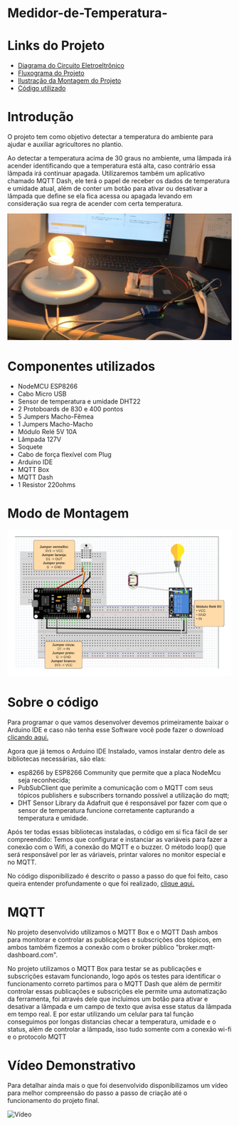 # Medidor-de-Temperatura-

# Links do Projeto

* <a href="https://github.com/brenosalata/Medidor-de-Temperatura-/blob/main/Diagrama%20do%20Circuito%20Eletroeletrônico.jpeg"> Diagrama do Circuito Eletroeltrônico</a>
* <a href="https://github.com/brenosalata/Medidor-de-Temperatura-/blob/main/Fluxograma.jpeg"> Fluxograma do Projeto</a>
* <a href="https://github.com/brenosalata/Medidor-de-Temperatura-/blob/main/Ilustração%20da%20Montagem.jpeg"> Ilustração da Montagem do Projeto</a>
* <a href="https://github.com/brenosalata/Medidor-de-Temperatura-/blob/main/MedidorTemperaturaMQTT.ino"> Código utilizado</a>

# Introdução

O projeto tem como objetivo detectar a temperatura do ambiente para ajudar e auxiliar agricultores no plantio.

  Ao detectar a temperatura acima de 30 graus no ambiente, uma lâmpada irá acender identificando que a temperatura está alta, caso contrário essa lâmpada irá continuar apagada. Utilizaremos também um aplicativo chamado MQTT Dash, ele terá o papel de receber os dados de temperatura e umidade atual, além de conter um botão para ativar ou desativar a lâmpada que define se ela fica acessa ou apagada levando em consideração sua regra de acender com certa temperatura.

![Projeto Final](https://github.com/brenosalata/Medidor-de-Temperatura-/blob/cbf12e8e2306d08e75e33b5e81af7880b989607d/Intro.jpeg)

# Componentes utilizados

* NodeMCU ESP8266
* Cabo Micro USB
* Sensor de temperatura e umidade DHT22
* 2 Protoboards de 830 e 400 pontos
* 5 Jumpers Macho-Fêmea
* 1 Jumpers Macho-Macho
* Módulo Relé 5V 10A
* Lâmpada 127V
* Soquete
* Cabo de força flexível com Plug
* Arduino IDE
* MQTT Box
* MQTT Dash
* 1 Resistor 220ohms

# Modo de Montagem

![Montagem](https://github.com/brenosalata/Medidor-de-Temperatura-/blob/2929517f98f99c64584ca48646160f7267422230/Montagem.png)

# Sobre o código

Para programar o que vamos desenvolver devemos primeiramente baixar o Arduino IDE e caso não tenha esse Software você pode fazer o download <a href="https://www.arduino.cc/en/software"> clicando aqui.</a>

Agora que já temos o Arduino IDE Instalado, vamos instalar dentro dele as bibliotecas necessárias, são elas:

* esp8266 by ESP8266 Community que permite que a placa NodeMcu seja reconhecida;
* PubSubClient que perimite a comunicação com o MQTT com seus tópicos publishers e subscribers tornando possível a utilização do mqtt;
* DHT Sensor Library da Adafruit que é responsável por fazer com que o sensor de temperatura funcione corretamente capturando a temperatura e umidade.

Após ter todas essas bibliotecas instaladas, o código em si fica fácil de ser compreendido:
Temos que configurar e instanciar as variáveis para fazer a conexão com o Wifi, a conexão do MQTT e o buzzer. O método loop() que será responsável por ler as váriaveis, printar valores no monitor especial e no MQTT.

No código disponibilizado é descrito o passo a passo do que foi feito, caso queira entender profundamente o que foi realizado,  <a href="https://github.com/brenosalata/Medidor-de-Temperatura-/blob/main/MedidorTemperaturaMQTT.ino"> clique aqui.</a>

# MQTT

No projeto desenvolvido utilizamos o MQTT Box e o MQTT Dash ambos para monitorar e controlar as publicações e subscrições dos tópicos, em ambos também fizemos a conexão com o broker público "broker.mqtt-dashboard.com".

No projeto utilizamos o MQTT Box para testar se as publicações e subscrições estavam funcionando, logo após os testes para identificar o funcionamento correto partimos para o MQTT Dash que além de permitir controlar essas publicações e subscrições ele permite uma automatização da ferramenta, foi através dele que incluimos um botão para ativar e desativar a lâmpada e um campo de texto que avisa esse status da lâmpada em tempo real. E por estar utilizando um celular para tal função conseguimos por longas distancias checar a temperatura, umidade e o status, além de controlar a lâmpada, isso tudo somente com a conexão wi-fi e o protocolo MQTT

# Vídeo Demonstrativo

Para detalhar ainda mais o que foi desenvolvido disponibilizamos um vídeo para melhor compreensão do passo a passo de criação até o funcionamento do projeto final.



![Vídeo]("https://www.publicidadenaweb.com/wp-content/uploads/2019/01/videos-youtube.jpg")



